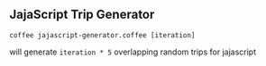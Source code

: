 ## JajaScript Trip Generator

	coffee jajascript-generator.coffee [iteration]

will generate `iteration * 5` overlapping random trips for jajascript
